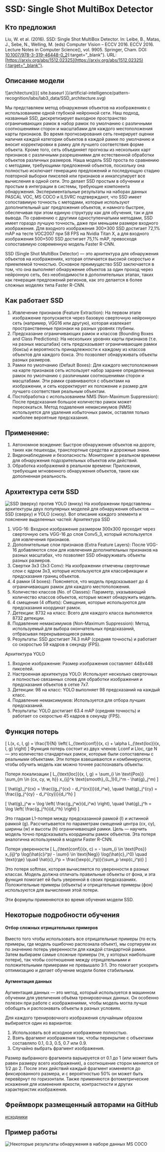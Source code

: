 # SSD: Single Shot MultiBox Detector

## Кто предложил

Liu, W. et al. (2016). SSD: Single Shot MultiBox Detector. In: Leibe, B., Matas, J., Sebe, N., Welling, M. (eds) Computer Vision – ECCV 2016. ECCV 2016. Lecture Notes in Computer Science(), vol. 9905. Springer, Cham. DOI: [10.1007/978-3-319-46448-0_2](https://doi.org/10.1007/978-3-319-46448-0_2){:target="_blank"}. URL: [https://arxiv.org/abs/1512.02325](https://arxiv.org/abs/1512.02325){:target="_blank"}.

## Описание модели

![architecture]({{ site.baseurl }}/artificial-intelligence/pattern-recognition/labs/lab3_data/SSD_architecture.svg)

Мы представляем метод обнаружения объектов на изображениях с использованием одной глубокой нейронной сети. Наш подход, названный SSD, дискретизирует выходное пространство ограничивающих рамок в набор рамок по умолчанию с различными соотношениями сторон и масштабами для каждого местоположения карты признаков. Во время прогнозирования сеть генерирует оценки наличия каждой категории объектов в каждой рамке по умолчанию и вносит корректировки в рамку для лучшего соответствия форме объекта. Кроме того, сеть объединяет прогнозы из нескольких карт признаков с различными разрешениями для естественной обработки объектов различных размеров. Наша модель SSD проста по сравнению с методами, требующими предложений объектов, поскольку она полностью исключает генерацию предложений и последующую стадию повторной выборки пикселей или признаков и инкапсулирует все вычисления в одной сети. Это делает SSD простым в обучении и простым в интеграции в системы, требующие компонента обнаружения. Экспериментальные результаты на наборах данных PASCAL VOC, MS COCO и ILSVRC подтверждают, что SSD имеет сопоставимую точность с методами, которые используют дополнительный шаг предложения объектов, и намного быстрее, обеспечивая при этом единую структуру как для обучения, так и для вывода. По сравнению с другими одноступенчатыми методами, SSD имеет гораздо лучшую точность, даже при меньшем размере входного изображения. Для входного изображения 300×300 SSD достигает 72,1% mAP на тесте VOC2007 при 58 FPS на Nvidia Titan X, а для входного изображения 500×500 SSD достигает 75,1% mAP, превосходя сопоставимую современную модель Faster R-CNN.


SSD (Single Shot MultiBox Detector) — это архитектура для обнаружения объектов на изображениях, которая отличается высокой скоростью и приемлемой точностью. Основное преимущество SSD заключается в том, что она выполняет обнаружение объектов за один проход через нейронную сеть, без необходимости в дополнительных этапах, таких как генерация предложений регионов, как это делается в более сложных моделях типа Faster R-CNN.

## Как работает SSD
1. Извлечение признаков (Feature Extraction): На первом этапе изображение пропускается через базовую сверточную нейронную сеть (например, VGG16 или другую), которая извлекает пространственные признаки на разных уровнях глубины.
2. Предсказание ограничивающих рамок и классов (Bounding Boxes and Class Predictions): На нескольких уровнях карты признаков (т.е. на разных масштабах) сеть предсказывает ограничивающие рамки (боксы) и вероятность принадлежности к каждому из классов объектов для каждого бокса. Это позволяет обнаруживать объекты разных размеров.
3. Рамки по умолчанию (Default Boxes): Для каждого местоположения на карте признаков сеть использует набор заранее определенных рамок по умолчанию с различными соотношениями сторон и масштабами. Эти рамки сравниваются с объектами на изображении, и сеть корректирует их положение и размер для лучшего соответствия реальным объектам.
4. Постобработка с использованием NMS (Non-Maximum Suppression): После предсказания большое количество рамок может пересекаться. Метод подавления немаксимумов (NMS) используется для удаления избыточных рамок, оставляя только наиболее вероятные предсказания.

## Применение:
1. Автономное вождение: Быстрое обнаружение объектов на дороге, таких как пешеходы, транспортные средства и дорожные знаки.
2. Видеонаблюдение и безопасность: Мониторинг в реальном времени для обнаружения подозрительных объектов или действий.
3. Обработка изображений в реальном времени: Приложения, требующие мгновенного обнаружения объектов, такие как дополненная реальность.
 
 ## Архитектура сети SSD

![SSD (вверху) против YOLO (внизу)](архитектура.webp)
На изображении представлены архитектуры двух популярных моделей для обнаружения объектов — SSD (сверху) и YOLO (снизу). Вот описание каждого элемента и пояснение выделенных частей:
Архитектура SSD
1. VGG-16: Входное изображение размером 300x300 проходит через сверточную сеть VGG-16 до слоя Conv5_3, который используется для извлечения признаков.
2. Дополнительные слои признаков (Extra Feature Layers): После VGG-16 добавляются слои для извлечения дополнительных признаков на разных масштабах, что позволяет SSD обнаруживать объекты разных размеров.
3. Свертки 3x3 (3x3 Conv): На изображении отмечены сверточные слои с ядром 3x3, которые используются для классификации и предсказания границ объектов.
4. 4 рамки (4 boxes): Поясняется, что модель предсказывает до 4 ограничивающих рамок для каждого местоположения.
5. Количество классов (No. of Classes): Параметр, указывающий количество классов объектов, которые может обнаружить модель.
6. 4 смещения (4 offsets): Смещения, которые используются для предсказания координат рамок.
7. Детекции: 8732 на класс: Всего для каждого класса выполняется 8732 детекции.
8. Подавление немаксимумов (Non-Maximum Suppression): Метод, используемый для выбора окончательных предсказаний, отбрасывая перекрывающиеся рамки.
9. Результаты: SSD достигает 74.3 mAP (средняя точность) и работает со скоростью 59 кадров в секунду (FPS).

Архитектура YOLO
1. Входное изображение: Размер изображения составляет 448x448 пикселей.
2. Настроенная архитектура YOLO: Использует несколько сверточных и полностью связанных слоев для обработки изображения и предсказания объектов в сетке 7x7.
3. Детекции: 98 на класс: YOLO выполняет 98 предсказаний на каждый класс.
4. Подавление немаксимумов: Используется для отбора лучших предсказаний.
5. Результаты: YOLO достигает 63.4 mAP (средняя точность)  и работает со скоростью 45 кадров в секунду (FPS).
## Функция потерь
\[
L(x, c, l, g) = \frac{1}{N} \left( L_{\text{conf}}(x, c) + \alpha L_{\text{loc}}(x, l, g) \right)
\]
Функция потерь состоит из двух членов: Lconf и Lloc, где N — это количество стандартных рамок, которые были сопоставлены с реальными объектами. Эти потери взвешиваются и комбинируются, чтобы обучить модель как можно точнее распознавать объекты.

Потеря локализации
\[
L_{\text{loc}}(x, l, g) = \sum_{i \in \text{Pos}} \sum_{m \in \{cx, cy, w, h\}} x_{ij}^k \text{smooth}_{L_1}(l_i^m - \hat{g}_j^m)
\]

\[
\hat{g}_j^{cx} = \frac{(g_j^{cx} - d_i^{cx})}{d_i^w}, \quad \hat{g}_j^{cy} = \frac{(g_j^{cy} - d_i^{cy})}{d_i^h}
\]

\[
\hat{g}_j^w = \log \left( \frac{g_j^w}{d_i^w} \right), \quad \hat{g}_j^h = \log \left( \frac{g_j^h}{d_i^h} \right)
\]

Это гладкая L1-потеря между предсказанной рамкой (l) и истинной рамкой (g). Рассчитывается по параметрам смещений центра (cx, cy), ширины (w) и высоты (h) ограничивающей рамки. Цель — научить модель точно предсказывать координаты рамок объектов. Эта потеря аналогична используемой в модели Faster R-CNN.

Потеря уверенности
\[
L_{\text{conf}}(x, c) = - \sum_{i \in \text{Pos}} x_{ij}^p \log(\hat{c}_i^p) - \sum_{i \in \text{Neg}} \log(\hat{c}_i^0) \quad \text{где} \quad \hat{c}_i^p = \frac{\exp(c_i^p)}{\sum_p \exp(c_i^p)}
\]

Это потеря softmax, которая вычисляется по уверенности в разных классах. Модель должна отличать правильные объекты от фона, и эта функция помогает ей быть уверенной в своих предсказаниях. Положительные примеры (объекты) и отрицательные примеры (фон) используются для вычисления этой потери.

Эти формулы применяются во время обучения модели SSD.


## Некоторые подробности обучения

#### Отбор сложных отрицательных примеров

Вместо того чтобы использовать все отрицательные примеры (то есть примеры, где модель ошибочно распознала объект), мы сортируем их по значению потерь уверенности для каждой стандартной рамки. Затем выбираем самые сложные примеры (те, у которых наибольшие потери), так чтобы соотношение между отрицательными и положительными примерами не превышало 3:1.
Это помогает ускорить оптимизацию и делает обучение модели более стабильным.

#### Аугментация данных
Аугментация данных — это метод, который используется в машинном обучении для увеличения объёма тренировочных данных. Он особенно полезен при работе с изображениями, чтобы модель могла лучше обобщать и распознавать объекты в разных условиях.

Для каждого тренировочного изображения случайным образом выбирается один из вариантов:
1. Использовать всё исходное изображение полностью.
2. Взять фрагмент изображения так, чтобы перекрытие с объектами составляло 0.1, 0.3, 0.5, 0.7 или 0.9.
3. Случайно выбрать фрагмент изображения.

Размер выбранного фрагмента варьируется от 0.1 до 1 (или может быть равен размеру всего изображения), а соотношение сторон меняется от 1/2 до 2. После этих действий каждый фрагмент изменяется до фиксированного размера, и с вероятностью 50% он может быть перевёрнут по горизонтали. Также применяются фотометрические искажения для изменения яркости, контрастности и других характеристик изображения.

## Фреймворк размещенный авторами на GitHub 

[исходники](https://github.com/weiliu89/caffe/tree/ssd)

## Пример работы

![Некоторые результаты обнаружения в наборе данных MS COCO](image-3.png)